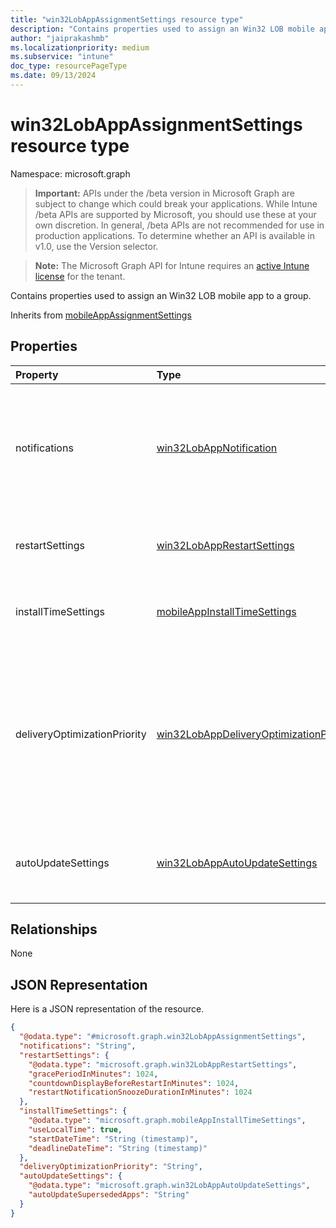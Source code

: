```yaml
---
title: "win32LobAppAssignmentSettings resource type"
description: "Contains properties used to assign an Win32 LOB mobile app to a group."
author: "jaiprakashmb"
ms.localizationpriority: medium
ms.subservice: "intune"
doc_type: resourcePageType
ms.date: 09/13/2024
---
```


# win32LobAppAssignmentSettings resource type

Namespace: microsoft.graph

> **Important:** APIs under the /beta version in Microsoft Graph are subject to change which could break your applications. While Intune /beta APIs are supported by Microsoft, you should use these at your own discretion. In general, /beta APIs are not recommended for use in production applications. To determine whether an API is available in v1.0, use the Version selector.

> **Note:** The Microsoft Graph API for Intune requires an [active Intune license](https://go.microsoft.com/fwlink/?linkid=839381) for the tenant.

Contains properties used to assign an Win32 LOB mobile app to a group.


Inherits from [mobileAppAssignmentSettings](../resources/intune-shared-mobileappassignmentsettings.md)

## Properties
|Property|Type|Description|
|:---|:---|:---|
|notifications|[win32LobAppNotification](../resources/intune-shared-win32lobappnotification.md)|The notification status for this app assignment. Possible values are: `showAll`, `showReboot`, `hideAll`.|
|restartSettings|[win32LobAppRestartSettings](../resources/intune-shared-win32lobapprestartsettings.md)|The reboot settings to apply for this app assignment.|
|installTimeSettings|[mobileAppInstallTimeSettings](../resources/intune-shared-mobileappinstalltimesettings.md)|The install time settings to apply for this app assignment.|
|deliveryOptimizationPriority|[win32LobAppDeliveryOptimizationPriority](../resources/intune-shared-win32lobappdeliveryoptimizationpriority.md)|The delivery optimization priority for this app assignment. This setting is not supported in National Cloud environments. Possible values are: `notConfigured`, `foreground`.|
|autoUpdateSettings|[win32LobAppAutoUpdateSettings](../resources/intune-policyset-win32lobappautoupdatesettings.md)|The auto-update settings to apply for this app assignment.|

## Relationships
None

## JSON Representation
Here is a JSON representation of the resource.
<!-- {
  "blockType": "resource",
  "@odata.type": "microsoft.graph.win32LobAppAssignmentSettings"
}
-->
``` json
{
  "@odata.type": "#microsoft.graph.win32LobAppAssignmentSettings",
  "notifications": "String",
  "restartSettings": {
    "@odata.type": "microsoft.graph.win32LobAppRestartSettings",
    "gracePeriodInMinutes": 1024,
    "countdownDisplayBeforeRestartInMinutes": 1024,
    "restartNotificationSnoozeDurationInMinutes": 1024
  },
  "installTimeSettings": {
    "@odata.type": "microsoft.graph.mobileAppInstallTimeSettings",
    "useLocalTime": true,
    "startDateTime": "String (timestamp)",
    "deadlineDateTime": "String (timestamp)"
  },
  "deliveryOptimizationPriority": "String",
  "autoUpdateSettings": {
    "@odata.type": "microsoft.graph.win32LobAppAutoUpdateSettings",
    "autoUpdateSupersededApps": "String"
  }
}
```
